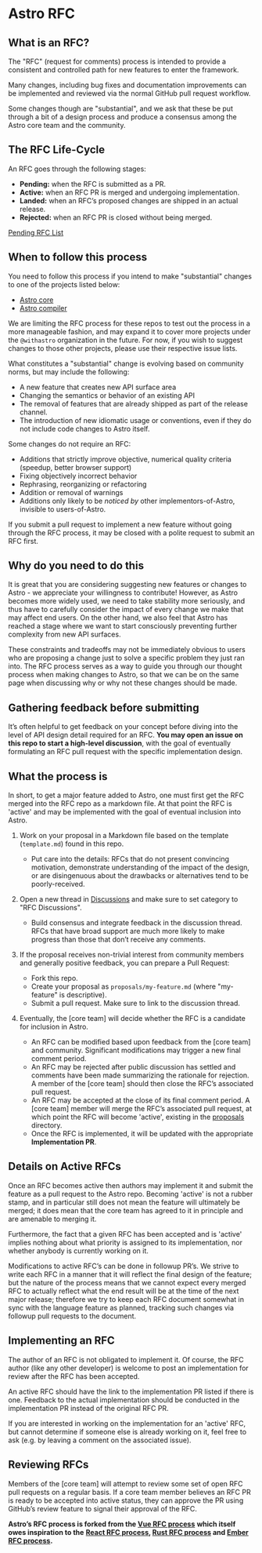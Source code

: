 # Astro RFC

## What is an RFC?

The "RFC" (request for comments) process is intended to provide a consistent and
controlled path for new features to enter the framework.

Many changes, including bug fixes and documentation improvements can be
implemented and reviewed via the normal GitHub pull request workflow.

Some changes though are "substantial", and we ask that these be put through a
bit of a design process and produce a consensus among the Astro core team and
the community.

## The RFC Life-Cycle

An RFC goes through the following stages:

- **Pending:** when the RFC is submitted as a PR.
- **Active:** when an RFC PR is merged and undergoing implementation.
- **Landed:** when an RFC’s proposed changes are shipped in an actual release.
- **Rejected:** when an RFC PR is closed without being merged.

[Pending RFC List](https://github.com/snowpackjs/rfcs/pulls)

## When to follow this process

You need to follow this process if you intend to make "substantial" changes to
one of the projects listed below:

- [Astro core](https://github.com/snowpackjs/astro)
- [Astro compiler](https://github.com/snowpackjs/astro-compiler-next)

We are limiting the RFC process for these repos to test out the process in a
more manageable fashion, and may expand it to cover more projects under the
`@withastro` organization in the future. For now, if you wish to suggest changes
to those other projects, please use their respective issue lists.

What constitutes a "substantial" change is evolving based on community norms,
but may include the following:

- A new feature that creates new API surface area
- Changing the semantics or behavior of an existing API
- The removal of features that are already shipped as part of the release channel.
- The introduction of new idiomatic usage or conventions, even if they do not
  include code changes to Astro itself.

Some changes do not require an RFC:

- Additions that strictly improve objective, numerical quality criteria
  (speedup, better browser support)
- Fixing objectively incorrect behavior
- Rephrasing, reorganizing or refactoring
- Addition or removal of warnings
- Additions only likely to be _noticed by_ other implementors-of-Astro,
  invisible to users-of-Astro.

If you submit a pull request to implement a new feature without going through
the RFC process, it may be closed with a polite request to submit an RFC first.

## Why do you need to do this

It is great that you are considering suggesting new features or changes to
Astro - we appreciate your willingness to contribute! However, as Astro becomes
more widely used, we need to take stability more seriously, and thus have to
carefully consider the impact of every change we make that may affect end users.
On the other hand, we also feel that Astro has reached a stage where we want to
start consciously preventing further complexity from new API surfaces.

These constraints and tradeoffs may not be immediately obvious to users who are
proposing a change just to solve a specific problem they just ran into. The RFC
process serves as a way to guide you through our thought process when making
changes to Astro, so that we can be on the same page when discussing why or why
not these changes should be made.

## Gathering feedback before submitting

It’s often helpful to get feedback on your concept before diving into the level
of API design detail required for an RFC.
**You may open an issue on this repo to start a high-level discussion**, with
the goal of eventually formulating an RFC pull request with the specific
implementation design.

## What the process is

In short, to get a major feature added to Astro, one must first get the RFC
merged into the RFC repo as a markdown file. At that point the RFC is 'active'
and may be implemented with the goal of eventual inclusion into Astro.

1. Work on your proposal in a Markdown file based on the template
   (`template.md`) found in this repo.
   - Put care into the details: RFCs that do not present convincing motivation,
   demonstrate understanding of the impact of the design, or are disingenuous
   about the drawbacks or alternatives tend to be poorly-received.

2. Open a new thread in [Discussions](https://github.com/snowpackjs/rfcs/discussions)
   and make sure to set category to "RFC Discussions".
   - Build consensus and integrate feedback in the discussion thread. RFCs that
   have broad support are much more likely to make progress than those that
   don’t receive any comments.

3. If the proposal receives non-trivial interest from community members and
   generally positive feedback, you can prepare a Pull Request:
   - Fork this repo.
   - Create your proposal as `proposals/my-feature.md`
     (where "my-feature" is descriptive).
   - Submit a pull request. Make sure to link to the discussion thread.

4. Eventually, the [core team] will decide whether the RFC is a candidate
   for inclusion in Astro.
   - An RFC can be modified based upon feedback from the [core team] and
     community. Significant modifications may trigger a new final comment
     period.
   - An RFC may be rejected after public discussion has settled and comments
     have been made summarizing the rationale for rejection. A member of the
     [core team] should then close the RFC’s associated pull request.
   - An RFC may be accepted at the close of its final comment period. A
     [core team] member will merge the RFC’s associated pull request, at which
     point the RFC will become 'active', existing in the [proposals] directory.
   - Once the RFC is implemented, it will be updated with the appropriate
     **Implementation PR**.

## Details on Active RFCs

Once an RFC becomes active then authors may implement it and submit the feature
as a pull request to the Astro repo. Becoming 'active' is not a rubber stamp,
and in particular still does not mean the feature will ultimately be merged; it
does mean that the core team has agreed to it in principle and are amenable to
merging it.

Furthermore, the fact that a given RFC has been accepted and is 'active' implies
nothing about what priority is assigned to its implementation, nor whether
anybody is currently working on it.

Modifications to active RFC’s can be done in followup PR’s. We strive to write
each RFC in a manner that it will reflect the final design of the feature; but
the nature of the process means that we cannot expect every merged RFC to
actually reflect what the end result will be at the time of the next major
release; therefore we try to keep each RFC document somewhat in sync with the
language feature as planned, tracking such changes via followup pull requests to
the document.

## Implementing an RFC

The author of an RFC is not obligated to implement it. Of course, the RFC author
(like any other developer) is welcome to post an implementation for review after
the RFC has been accepted.

An active RFC should have the link to the implementation PR listed if there is
one. Feedback to the actual implementation should be conducted in the
implementation PR instead of the original RFC PR.

If you are interested in working on the implementation for an 'active' RFC, but
cannot determine if someone else is already working on it, feel free to ask
(e.g. by leaving a comment on the associated issue).

## Reviewing RFCs

Members of the [core team] will attempt to review some set of open RFC pull
requests on a regular basis. If a core team member believes an RFC PR is ready
to be accepted into active status, they can approve the PR using GitHub’s review
feature to signal their approval of the RFC.

**Astro’s RFC process is forked from the [Vue RFC process]**
**which itself owes inspiration to the**
**[React RFC process], [Rust RFC process] and [Ember RFC process].**

[vue rfc process]: https://github.com/vuejs/rfcs
[react rfc process]: https://github.com/reactjs/rfcs
[rust rfc process]: https://github.com/rust-lang/rfcs
[ember rfc process]: https://github.com/emberjs/rfcs
[proposals]: https://github.com/withastro/rfcs/tree/main/proposals

